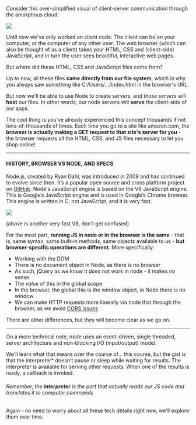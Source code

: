 
Consider this over-simplified visual of client-server communication through the amorphous cloud:

![](https://www.quozr.com/courses/folders/4/images/Pages/clientserver.png)

Until now we've only worked on client code. The client can be on your computer, or the computer of any other user. The web browser (which can also be thought of as a client) takes your HTML, CSS and (client-side) JavaScript, and in turn the user sees beautiful, interactive web pages.

  

But where did these HTML, CSS and JavaScript files come from?

  

Up to now, all these files **came directly from our file system**, which is why you always saw something like C:/Users/.../index.html in the browser's URL.

  

But now we'll be able to use Node to create servers, and _those servers_ will **host** our files. In other words, our node servers will **serve** the client-side of our apps.

  

The cool thing is you've already experienced this concept thousands if not tens-of-thousands of times. Each time you go to a site like amazon.com, the **browser is actually making a GET request to that site's server for you** - the browser requests all the HTML, CSS, and JS files necessary to let you shop online!

  

----------

  

#### **HISTORY, BROWSER VS NODE, AND SPECS**

  

Node.js, created by Ryan Dahl, was introduced in 2009 and has continued to evolve since then. It’s a popular open source and cross platform project on [GitHub](https://github.com/nodejs/node). Node's JavaScript engine is based on the V8 JavaScript engine. This is Google’s JavaScript engine and is used in Google’s Chrome browser. This engine is written in C, not JavaScript, and it is very fast.

  

![](http://roa.h-cdn.co/assets/15/34/980x652/gallery-1440085966-jprice-roadandtrack-4471.jpg)

(above is another very fast V8, don't get confused)

  

For the most part, **running JS in node or in the browser is the same** - that is, same syntax, same built-in methods, same objects available to us - **but browser-specific operations are different**. More specifically:

-   Working with the DOM
-   There is no document object in Node, as there is no browser
-   As such, jQuery as we know it does not work in node - it makes no sense
-   The _value_ of this in the global scope
-   In the browser, the global this is the window object, in Node there is no window
-   We can make HTTP requests more liberally via node that through the browser, as we avoid [CORS issues](https://medium.com/@baphemot/understanding-cors-18ad6b478e2b)

  

There are other differences, but they will become clear as we go on.

  

----------

  

On a more technical note, node uses an event-driven, single threaded, server architecture and non-blocking I/O (input/output) model.

  

We'll learn what that means over the course of... this course, but the gist is that the interpreter* doesn’t pause or sleep while waiting for results. The interpreter is available for serving other requests. When one of the results is ready, a callback is invoked.

###### Remember, the **interpreter** is the part that actually reads our JS code and translates it to computer commands

  

Again - no need to worry about all these tech details right now, we'll explore them over time.
